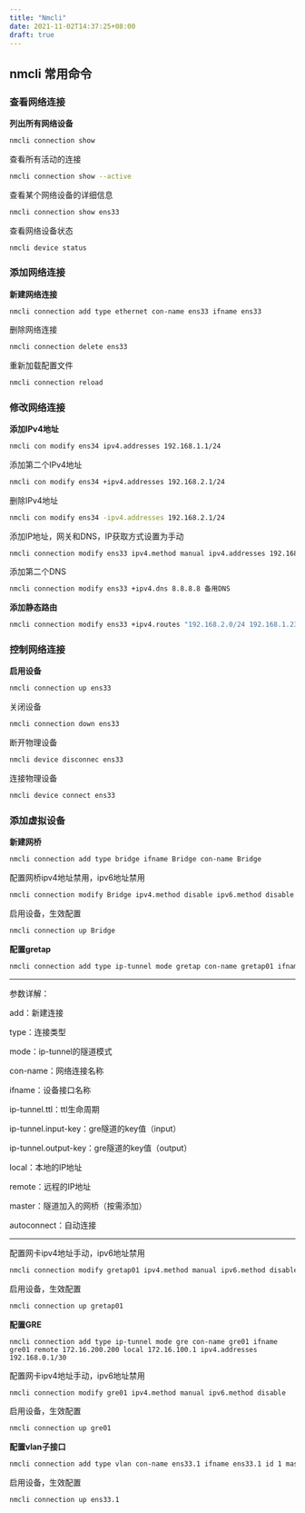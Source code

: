 ```yaml
---
title: "Nmcli"
date: 2021-11-02T14:37:25+08:00
draft: true
---
```




## nmcli 常用命令



### 查看网络连接

**列出所有网络设备**

```bash
nmcli connection show
```

查看所有活动的连接

```bash
nmcli connection show --active
```

查看某个网络设备的详细信息

```bash
nmcli connection show ens33
```

查看网络设备状态

```bash
nmcli device status
```



### 添加网络连接

**新建网络连接**

```
nmcli connection add type ethernet con-name ens33 ifname ens33
```

删除网络连接

```bash
nmcli connection delete ens33
```

重新加载配置文件

```bash
nmcli connection reload
```







### 修改网络连接

**添加IPv4地址**

```bash
nmcli con modify ens34 ipv4.addresses 192.168.1.1/24
```

添加第二个IPv4地址

```bash
nmcli con modify ens34 +ipv4.addresses 192.168.2.1/24
```

删除IPv4地址

```bash
nmcli con modify ens34 -ipv4.addresses 192.168.2.1/24
```

添加IP地址，网关和DNS，IP获取方式设置为手动

```bash
nmcli connection modify ens33 ipv4.method manual ipv4.addresses 192.168.0.1/24 ipv4.gateway 192.168.0.254 ipv4.dns 8.8.8.8
```

添加第二个DNS

```bash
nmcli connection modify ens33 +ipv4.dns 8.8.8.8 备用DNS
```

**添加静态路由**

```bash
nmcli connection modify ens33 +ipv4.routes "192.168.2.0/24 192.168.1.233"
```



### 控制网络连接

**启用设备**

```bash
nmcli connection up ens33
```

关闭设备

```bash
nmcli connection down ens33
```

断开物理设备

```bash
nmcli device disconnec ens33
```

连接物理设备


```bash
nmcli device connect ens33
```





### 添加虚拟设备

**新建网桥**

```bash
nmcli connection add type bridge ifname Bridge con-name Bridge
```

配置网桥ipv4地址禁用，ipv6地址禁用

```bash
nmcli connection modify Bridge ipv4.method disable ipv6.method disable
```

启用设备，生效配置

```bash
nmcli connection up Bridge
```

**配置gretap**

```bash
nmcli connection add type ip-tunnel mode gretap con-name gretap01 ifname gretap01 ip-tunnel.ttl 255 ip-tunnel.input-key 1 ip-tunnel.output-key 1 local 172.16.100.1 remote 172.16.100.100 master br0
```

---

参数详解：

add：新建连接

type：连接类型

mode：ip-tunnel的隧道模式

con-name：网络连接名称

ifname：设备接口名称

ip-tunnel.ttl：ttl生命周期

ip-tunnel.input-key：gre隧道的key值（input）

ip-tunnel.output-key：gre隧道的key值（output）

local：本地的IP地址

remote：远程的IP地址

master：隧道加入的网桥（按需添加）

autoconnect：自动连接  

---

配置网卡ipv4地址手动，ipv6地址禁用

```bash
nmcli connection modify gretap01 ipv4.method manual ipv6.method disable
```

启用设备，生效配置

```bash
nmcli connection up gretap01
```



**配置GRE**

```
nmcli connection add type ip-tunnel mode gre con-name gre01 ifname gre01 remote 172.16.200.200 local 172.16.100.1 ipv4.addresses 192.168.0.1/30
```

配置网卡ipv4地址手动，ipv6地址禁用

```bash
nmcli connection modify gre01 ipv4.method manual ipv6.method disable
```

启用设备，生效配置

```bash
nmcli connection up gre01
```



**配置vlan子接口**

```bash
nmcli connection add type vlan con-name ens33.1 ifname ens33.1 id 1 master Bridge dev ens33
```

启用设备，生效配置

```bash
nmcli connection up ens33.1
```





